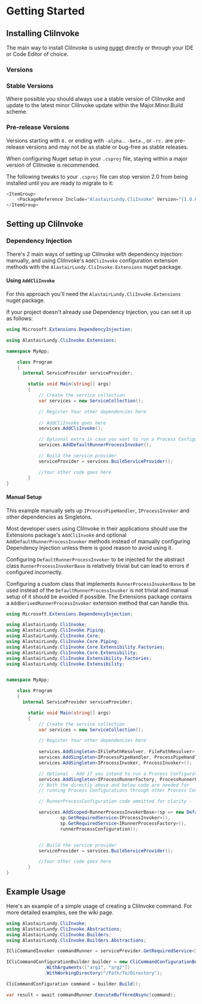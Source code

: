 # Getting Started

## Installing CliInvoke
The main way to install CliInvoke is using [nuget](https://www.nuget.org/packages/AlastairLundy.CliInvoke/) directly or through your IDE or Code Editor of choice.

### Versions

### Stable Versions
Where possible you should always use a stable version of CliInvoke and update to the latest minor CliInvoke update within the Major.Minor.Build scheme.

### Pre-release Versions
Versions starting with ``0.`` or ending with ``-alpha.``. ``-beta.``, or ``-rc.`` are pre-release versions and may not be as stable or bug-free as stable releases. 

When configuring Nuget setup in your ``.csproj`` file, staying within a major version of CliInvoke is recommended.

The following tweaks to your ``.csproj`` file can stop version 2.0 from being installed until you are ready to migrate to it:
```csharp
<ItemGroup>
    <PackageReference Include="AlastairLundy.CliInvoke" Version="[1.0.0, 2.0.0)"/>
</ItemGroup>
```

## Setting up CliInvoke

### Dependency Injection 
There's 2 main ways of setting up CliInvoke with dependency injection: manually, and using CliInvoke's ``AddCliInvoke`` configuration extension methods with the ``AlastairLundy.CliInvoke.Extensions`` nuget package.

#### Using ``AddCliInvoke``
For this approach you'll need the ``AlastairLundy.CliInvoke.Extensions`` nuget package.

If your project doesn't already use Dependency Injection, you can set it up as follows:

```csharp
using Microsoft.Extensions.DependencyInjection;

using AlastairLundy.CliInvoke.Extensions;

namespace MyApp;

    class Program
    {
      internal ServiceProvider serviceProvider;

        static void Main(string[] args)
        {
            // Create the service collection
            var services = new ServiceCollection();

            // Register Your other dependencies here
            
            // AddCliInvoke goes here
            services.AddCliInvoke();

            // Optional extra in case you want to run a Process Configuration through another Process Configuration
            services.AddDefaultRunnerProcessInvoker();

            // Build the service provider
            serviceProvider = services.BuildServiceProvider();

            //Your other code goes here
        }
}
```

#### Manual Setup
This example manually sets up ``IProcessPipeHandler``, ``IProcessInvoker`` and other dependencies as Singletons.

Most developer users using CliInvoke in their applications should use the Extensions package's ``AddCliInvoke`` and optional ``AddDefaultRunnerProcessInvoker`` methods instead of manually configuring Dependency Injection unless there is good reason to avoid using it.

Configuring ``DefaultRunnerProcessInvoker`` to be injected for the abstract class ``RunnerProcessInvokerBase`` is relatively trivial but can 
lead to errors if configured incorrectly. 

Configuring a custom class that implements ``RunnerProcessInvokerBase`` to be used instead of the ``DefaultRunnerProcessInvoker`` is not trivial and manual setup of it should be avoided if possible. The Extensions package contains a ``AddDerivedRunnerProcessInvoker`` extension method that can handle this.


```csharp
using Microsoft.Extensions.DependencyInjection;

using AlastairLundy.CliInvoke;
using AlastairLundy.CliInvoke.Piping;
using AlastairLundy.CliInvoke.Core;
using AlastairLundy.CliInvoke.Core.Piping;
using AlastairLundy.CliInvoke.Core.Extensibility.Factories;
using AlastairLundy.CliInvoke.Core.Extensibility;
using AlastairLundy.CliInvoke.Extensibility.Factories;
using AlastairLundy.CliInvoke.Extensibility;


namespace MyApp;

    class Program
    {
      internal ServiceProvider serviceProvider;

        static void Main(string[] args)
        {
            // Create the service collection
            var services = new ServiceCollection();

            // Register Your other dependencies here
            
            services.AddSingleton<IFilePathResolver, FilePathResolver>();
            services.AddSingleton<IProcessPipeHandler, ProcessPipeHandler>();
            services.AddSingleton<IProcessInvoker, ProcessInvoker>();

            // Optional - Add if you intend to run a Process Configuration through another Process.
            services.AddSingleton<IProcessRunnerFactory, ProcessRunnerFactory>();
            // Both the directly above and below code are needed for
            // running Process Configurations through other Process Configurations.

            // RunnerProcessConfiguration code ommitted for clarity -

            services.AddScoped<RunnerProcessInvokerBase>(sp => new DefaultRunnerProcessInvoker(
                    sp.GetRequiredService<IProcessInvoker>(),
                    sp.GetRequiredService<IRunnerProcessFactory>(),
                    runnerProcessConfiguration));


            // Build the service provider
            serviceProvider = services.BuildServiceProvider();

            //Your other code goes here
        }
}
```

## Example Usage
Here's an example of a simple usage of creating a CliInvoke command. For more detailed examples, see the wiki page.

```csharp
using AlastairLundy.CliInvoke;
using AlastairLundy.CliInvoke.Abstractions;
using AlastairLundy.CliInvoke.Builders;
using AlastairLundy.CliInvoke.Builders.Abstractions;

ICliCommandInvoker commandRunner = serviceProvider.GetRequiredService<ICliCommandInvoker>();

ICliCommandConfigurationBuilder builder = new CliCommandConfigurationBuilder("Path/To/Exe")
              .WithArguments(["arg1", "arg2"])
              .WithWorkingDirectory("/Path/To/Directory");

CliCommandConfiguration command = builder.Build();

var result = await commandRunner.ExecuteBufferedAsync(command);
```